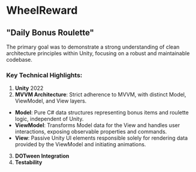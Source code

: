 # WheelReward

## "Daily Bonus Roulette"

The primary goal was to demonstrate a strong understanding of clean architecture principles within Unity, focusing on a robust and maintainable codebase.

### **Key Technical Highlights:**
1. **Unity** 2022
2. **MVVM Architecture**: Strict adherence to MVVM, with distinct Model, ViewModel, and View layers.
* **Model**: Pure C# data structures representing bonus items and roulette logic, independent of Unity.
* **ViewModel**: Transforms Model data for the View and handles user interactions, exposing observable properties and commands.
* **View**: Passive Unity UI elements responsible solely for rendering data provided by the ViewModel and initiating animations.
3. **DOTween Integration** 
4. **Testability**

